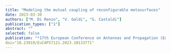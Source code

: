 ```yaml
---
title: "Modeling the mutual coupling of reconfigurable metasurfaces"
date: 2023-03-30
authors: ["M. Di Renzo", "V. Galdi", "G. Castaldi"]
publication_types: ["1"]
abstract: ""
selected: false
publication: "*17th European Conference on Antennas and Propagation (EuCAP)*"
doi="10.23919/EuCAP57121.2023.10133771"
---
```

